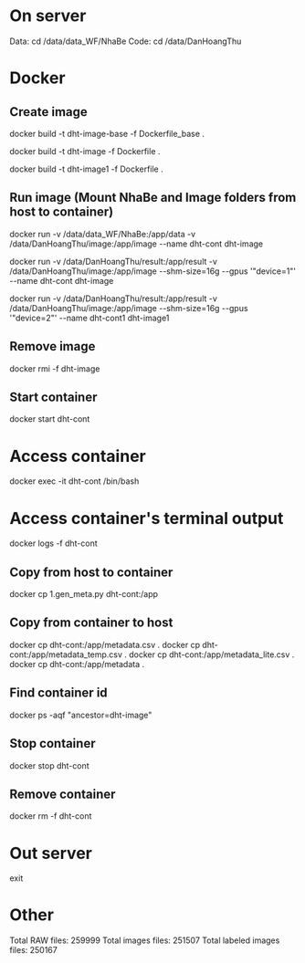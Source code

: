 # On server
Data: cd /data/data_WF/NhaBe
Code: cd /data/DanHoangThu

# Docker
## Create image
docker build -t dht-image-base -f Dockerfile_base .

docker build -t dht-image -f Dockerfile .

docker build -t dht-image1 -f Dockerfile .
## Run image (Mount NhaBe and Image folders from host to container)
docker run -v /data/data_WF/NhaBe:/app/data -v /data/DanHoangThu/image:/app/image --name dht-cont dht-image

docker run -v /data/DanHoangThu/result:/app/result -v /data/DanHoangThu/image:/app/image --shm-size=16g --gpus '"device=1"' --name dht-cont dht-image

docker run -v /data/DanHoangThu/result:/app/result -v /data/DanHoangThu/image:/app/image --shm-size=16g --gpus '"device=2"' --name dht-cont1 dht-image1
## Remove image
docker rmi -f dht-image

## Start container
docker start dht-cont
# Access container
docker exec -it dht-cont /bin/bash
# Access container's terminal output
docker logs -f dht-cont
## Copy from host to container
docker cp 1.gen_meta.py dht-cont:/app
## Copy from container to host
docker cp dht-cont:/app/metadata.csv .
docker cp dht-cont:/app/metadata_temp.csv .
docker cp dht-cont:/app/metadata_lite.csv .
docker cp dht-cont:/app/metadata .
## Find container id
docker ps -aqf "ancestor=dht-image"
## Stop container
docker stop dht-cont
## Remove container
docker rm -f dht-cont

# Out server
exit

# Other
Total RAW files: 259999
Total images files: 251507
Total labeled images files: 250167